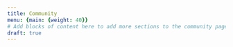 ```yaml
---
title: Community
menu: {main: {weight: 40}}
# Add blocks of content here to add more sections to the community page
draft: true
---
```

